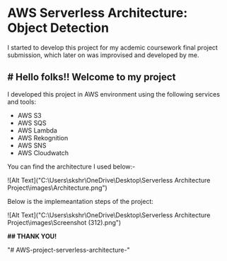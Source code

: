 # **AWS Serverless Architecture: Object Detection**

I started to develop this project for my acdemic coursework final project submission, which later on was improvised and developed by me.


## # Hello folks!! Welcome to my project

I developed this project in AWS environment using the following services and tools:
   -  AWS S3
   -  AWS SQS
   -  AWS Lambda
   -  AWS Rekognition
   -  AWS SNS
   -  AWS Cloudwatch

You can find the architecture I used below:- 

![Alt Text]("C:\Users\skshr\OneDrive\Desktop\Serverless Architecture Project\images\Architecture.png")

Below is the implemeantation steps of the project:

![Alt Text]("C:\Users\skshr\OneDrive\Desktop\Serverless Architecture Project\images\Screenshot (312).png")

**## THANK YOU!**

"# AWS-project-serverless-architecture-" 
